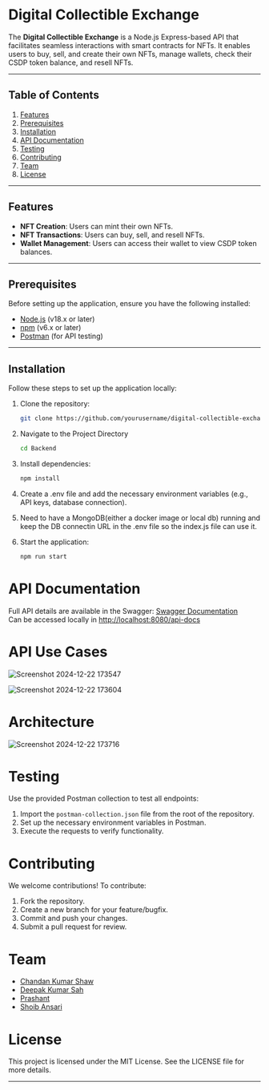 # Digital Collectible Exchange

The **Digital Collectible Exchange** is a Node.js Express-based API that facilitates seamless interactions with smart contracts for NFTs. It enables users to buy, sell, and create their own NFTs, manage wallets, check their CSDP token balance, and resell NFTs.

---

## Table of Contents
1. [Features](#features)
2. [Prerequisites](#prerequisites)
3. [Installation](#installation)
4. [API Documentation](#api-documentation)
5. [Testing](#testing)
6. [Contributing](#contributing)
7. [Team](#team)
8. [License](#license)

---

## Features
- **NFT Creation**: Users can mint their own NFTs.
- **NFT Transactions**: Users can buy, sell, and resell NFTs.
- **Wallet Management**: Users can access their wallet to view CSDP token balances.

---

## Prerequisites
Before setting up the application, ensure you have the following installed:
- [Node.js](https://nodejs.org/) (v18.x or later)
- [npm](https://www.npmjs.com/) (v6.x or later)
- [Postman](https://www.postman.com/) (for API testing)

---

## Installation
Follow these steps to set up the application locally:

1. Clone the repository:
   ```bash
   git clone https://github.com/yourusername/digital-collectible-exchange.git

2. Navigate to the Project Directory
    ```bash
    cd Backend

3. Install dependencies:
    ```bash
   npm install

4. Create a .env file and add the necessary environment variables (e.g., API keys, database connection).
    
5. Need to have a MongoDB(either a docker image or local db) running and keep the DB connectin URL in the .env file so the index.js file can use it.


6. Start the application:
    ```bash
   npm run start

# API Documentation

Full API details are available in the Swagger:
[Swagger Documentation](https://app.swaggerhub.com/apis/2023SL93045/NftMarketplace/1.0.0) <br />
Can be accessed locally in [http://localhost:8080/api-docs](http://localhost:8080/api-docs)

# API Use Cases 
![Screenshot 2024-12-22 173547](https://github.com/user-attachments/assets/a92189e7-abc0-447c-929a-e334665d0569)

![Screenshot 2024-12-22 173604](https://github.com/user-attachments/assets/7af61b20-872b-4020-890d-79c92bc7c487)


# Architecture
![Screenshot 2024-12-22 173716](https://github.com/user-attachments/assets/6740e2c1-4471-42d7-bf5c-b4ab6308a61a)


# Testing

Use the provided Postman collection to test all endpoints:

1. Import the `postman-collection.json` file from the root of the repository.
2. Set up the necessary environment variables in Postman.
3. Execute the requests to verify functionality.

# Contributing

We welcome contributions! To contribute:

1. Fork the repository.
2. Create a new branch for your feature/bugfix.
3. Commit and push your changes.
4. Submit a pull request for review.

# Team

- [Chandan Kumar Shaw](https://linkedin.com/in/chandan-kumar-shaw-9a08a519a)
- [Deepak Kumar Sah](https://linkedin.com/in/deepak-kumar-sah-79b1b4203)
- [Prashant](https://www.linkedin.com/in/prashant-bk)
- [Shoib Ansari](https://www.linkedin.com/in/shoib-ansari-dev/)

# License

This project is licensed under the MIT License. See the LICENSE file for more details.

---

